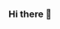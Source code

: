 ### Hi there 👋

<!--
**Tabaeris/Tabaeris** is a ✨ _special_ ✨ repository because its `README.md` (this file) appears on your GitHub profile.

Here are some ideas to get you started:

- 🔭 I’m currently working on ... a Hello World function
- 🌱 I’m currently learning ... JS, CSS, and HTML
- 👯 I’m looking to collaborate on ...
- 🤔 I’m looking for help with ... Setting up career tools
- 💬 Ask me about ... JS fundamentals
- 📫 How to reach me: ... BrentCrolley@gmail.com
- 😄 Pronouns: ... He/Him
- ⚡ Fun fact: ... I can throw down on some Smash Bros.
-->
